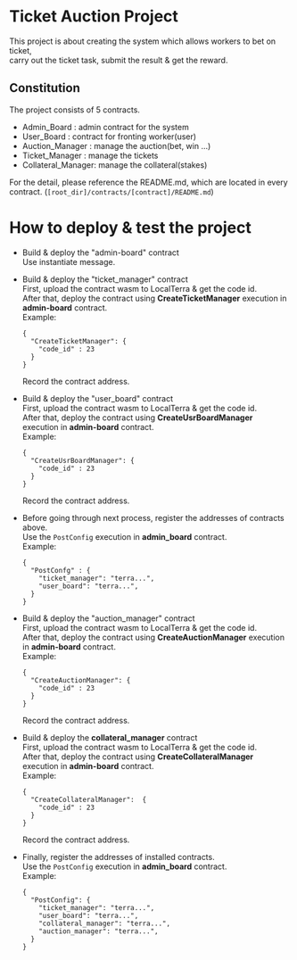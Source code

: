 # Ticket Auction Project
This project is about creating the system which allows workers to bet on ticket,  
carry out the ticket task, submit the result & get the reward.  

## Constitution  
The project consists of 5 contracts.  
  * Admin_Board       :  admin contract for the system  
  * User_Board        :  contract for fronting worker(user)  
  * Auction_Manager   :  manage the auction(bet, win ...)  
  * Ticket_Manager    :  manage the tickets  
  * Collateral_Manager:  manage the collateral(stakes)  

For the detail, please reference the README.md, which are located in every contract. (`[root_dir]/contracts/[contract]/README.md`)  


# How to deploy & test the project
  - Build & deploy the "admin-board" contract  
     Use instantiate message.  

  - Build & deploy the "ticket_manager" contract  
      First, upload the contract wasm to LocalTerra & get the code id.  
      After that, deploy the contract using **CreateTicketManager** execution in **admin-board** contract.   
      Example:  
      ```
      { 
        "CreateTicketManager": {
          "code_id" : 23 
        }
      }
      ```
      Record the contract address.  

  - Build & deploy the "user_board" contract  
      First, upload the contract wasm to LocalTerra & get the code id.  
      After that, deploy the contract using **CreateUsrBoardManager** execution in **admin-board** contract.   
      Example:   
      ```
      { 
        "CreateUsrBoardManager": { 
          "code_id" : 23 
        }
      }
      ```
      Record the contract address.  
    
  - Before going through next process, register the addresses of 
      contracts above.  
      Use the `PostConfig` execution in **admin_board** contract.  
      Example:  
      ```
      { 
        "PostConfg" : { 
          "ticket_manager": "terra...",
          "user_board": "terra...",
        }
      }
      ```

  - Build & deploy the "auction_manager" contract  
      First, upload the contract wasm to LocalTerra & get the code id.  
      After that, deploy the contract using **CreateAuctionManager** execution in **admin-board** contract.   
      Example:   
      ```
      { 
        "CreateAuctionManager": { 
          "code_id" : 23 
        } 
      }
      ```
      Record the contract address.  
    
  - Build & deploy the **collateral_manager** contract  
      First, upload the contract wasm to LocalTerra & get the code id.  
      After that, deploy the contract using **CreateCollateralManager** execution in **admin-board** contract.   
      Example:  
      ```
      { 
        "CreateCollateralManager":  {
          "code_id" : 23 
        }
      }
      ```  
      Record the contract address.  

  - Finally, register the addresses of installed contracts.  
      Use the `PostConfig` execution in **admin_board** contract.  
      Example:   
      ```
      {
        "PostConfig": { 
          "ticket_manager": "terra...",
          "user_board": "terra...",
          "collateral_manager": "terra...",
          "auction_manager": "terra...",
        }
      }
      ```  
